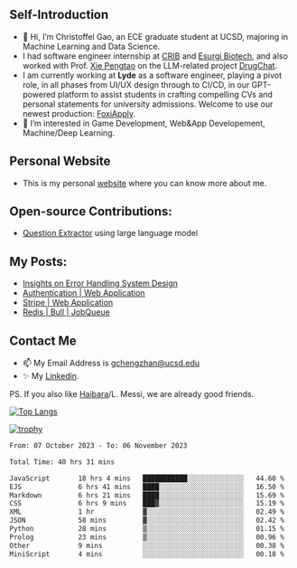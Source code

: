 ## Self-Introduction
- 👋 Hi, I’m Christoffel Gao, an ECE graduate student at UCSD, majoring in Machine Learning and Data Science.
- I had software engineer internship at [CRIB](https://www.linkedin.com/company/trycrib/) and [Esurgi Biotech](https://myesurgi.com/), and also worked with Prof. [Xie Pengtao](https://pengtaoxie.github.io/) on the LLM-related project [DrugChat](https://github.com/UCSD-AI4H/drugchat).
- I am currently working at **Lyde** as a software engineer, playing a pivot role, in all phases from UI/UX design through to CI/CD, in our GPT-powered platform to assist students in crafting compelling CVs and personal statements for university admissions. Welcome to use our newest production: [FoxiApply](https://lyde.io).
- 👀 I’m interested in Game Development, Web&App Developement, Machine/Deep Learning.

## Personal Website
-  This is my personal [website](https://gaochengzhan.netlify.app/) where you can know more about me.

## Open-source Contributions:
- [Question Extractor](https://github.com/nestordemeure/question_extractor) using large language model

## My Posts:
- [Insights on Error Handling System Design](https://gaochengzhan.netlify.app/post/error-handling/)
- [Authentication | Web Application](https://gaochengzhan.netlify.app/post/authentication/)
- [Stripe | Web Application](https://gaochengzhan.netlify.app/post/stripe/)
- [Redis | Bull | JobQueue](https://gaochengzhan.netlify.app/post/job-queue/)

## Contact Me
- 📫 My Email Address is gchengzhan@ucsd.edu
- ✨ My [Linkedin](https://www.linkedin.com/in/chengzhan-christoffel-gao/).

PS. If you also like [Haibara](https://www.detectiveconanworld.com/wiki/Ai_Haibara)/L. Messi, we are already good friends.

[![Top Langs](https://github-readme-stats.vercel.app/api/top-langs/?username=gaochengzhan&layout=compact&exclude_repo=CNN-based-Image-Recognition-for-AsianGiant-Hornets,Machine-Learning-and-Data-Computing-Tongji,NLP-on-Blogs-during-COVID-19-Pandemic,CSE258-Web-Mining-and-Recommder-System,Stock-Prediction-using-LSTM-Model)](https://github.com/anuraghazra/github-readme-stats)

[![trophy](https://github-profile-trophy.vercel.app/?username=gaochengzhan&theme=flat&row=1&margin-w=12)](https://github.com/ryo-ma/github-profile-trophy)

<!--START_SECTION:waka-->

```txt
From: 07 October 2023 - To: 06 November 2023

Total Time: 40 hrs 31 mins

JavaScript       18 hrs 4 mins   ███████████░░░░░░░░░░░░░░   44.60 %
EJS              6 hrs 41 mins   ████░░░░░░░░░░░░░░░░░░░░░   16.50 %
Markdown         6 hrs 21 mins   ████░░░░░░░░░░░░░░░░░░░░░   15.69 %
CSS              6 hrs 9 mins    ███▓░░░░░░░░░░░░░░░░░░░░░   15.19 %
XML              1 hr            ▓░░░░░░░░░░░░░░░░░░░░░░░░   02.49 %
JSON             58 mins         ▓░░░░░░░░░░░░░░░░░░░░░░░░   02.42 %
Python           28 mins         ▒░░░░░░░░░░░░░░░░░░░░░░░░   01.15 %
Prolog           23 mins         ▒░░░░░░░░░░░░░░░░░░░░░░░░   00.96 %
Other            9 mins          ░░░░░░░░░░░░░░░░░░░░░░░░░   00.38 %
MiniScript       4 mins          ░░░░░░░░░░░░░░░░░░░░░░░░░   00.18 %
```

<!--END_SECTION:waka-->

<!---
gaochengzhan/gaochengzhan is a ✨ special ✨ repository because its `README.md` (this file) appears on your GitHub profile.
You can click the Preview link to take a look at your changes.
--->
